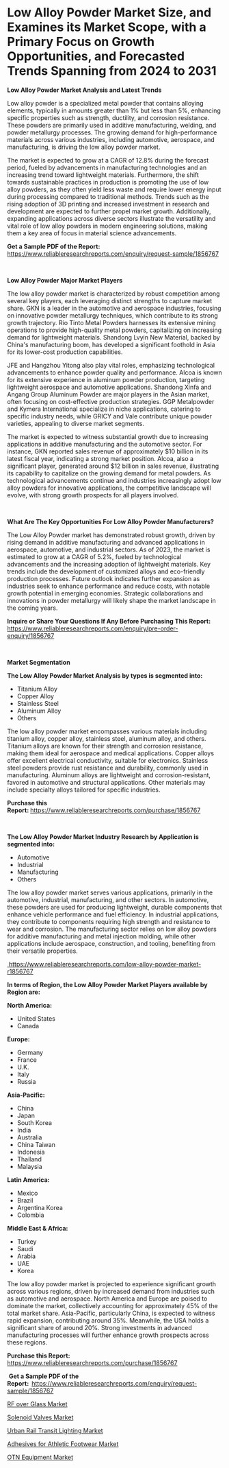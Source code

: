 <p><h1>Low Alloy Powder Market Size, and Examines its Market Scope, with a Primary Focus on Growth Opportunities, and Forecasted Trends Spanning from 2024 to 2031</h1></p><p><strong>Low Alloy Powder Market Analysis and Latest Trends</strong></p>
<p><p>Low alloy powder is a specialized metal powder that contains alloying elements, typically in amounts greater than 1% but less than 5%, enhancing specific properties such as strength, ductility, and corrosion resistance. These powders are primarily used in additive manufacturing, welding, and powder metallurgy processes. The growing demand for high-performance materials across various industries, including automotive, aerospace, and manufacturing, is driving the low alloy powder market.</p><p>The market is expected to grow at a CAGR of 12.8% during the forecast period, fueled by advancements in manufacturing technologies and an increasing trend toward lightweight materials. Furthermore, the shift towards sustainable practices in production is promoting the use of low alloy powders, as they often yield less waste and require lower energy input during processing compared to traditional methods. Trends such as the rising adoption of 3D printing and increased investment in research and development are expected to further propel market growth. Additionally, expanding applications across diverse sectors illustrate the versatility and vital role of low alloy powders in modern engineering solutions, making them a key area of focus in material science advancements.</p></p>
<p><strong>Get a Sample PDF of the Report:&nbsp;</strong> <a href="https://www.reliableresearchreports.com/enquiry/request-sample/1856767?utm_campaign=8&utm_medium=2&utm_source=Github&utm_content=ia&utm_term=20102024&utm_id=low-alloy-powder">https://www.reliableresearchreports.com/enquiry/request-sample/1856767</a></p>
<p>&nbsp;</p>
<p><strong>Low Alloy Powder Major Market Players</strong></p>
<p><p>The low alloy powder market is characterized by robust competition among several key players, each leveraging distinct strengths to capture market share. GKN is a leader in the automotive and aerospace industries, focusing on innovative powder metallurgy techniques, which contribute to its strong growth trajectory. Rio Tinto Metal Powders harnesses its extensive mining operations to provide high-quality metal powders, capitalizing on increasing demand for lightweight materials. Shandong Lvyin New Material, backed by China's manufacturing boom, has developed a significant foothold in Asia for its lower-cost production capabilities.</p><p>JFE and Hangzhou Yitong also play vital roles, emphasizing technological advancements to enhance powder quality and performance. Alcoa is known for its extensive experience in aluminum powder production, targeting lightweight aerospace and automotive applications. Shandong Xinfa and Angang Group Aluminum Powder are major players in the Asian market, often focusing on cost-effective production strategies. GGP Metalpowder and Kymera International specialize in niche applications, catering to specific industry needs, while GRICY and Vale contribute unique powder varieties, appealing to diverse market segments.</p><p>The market is expected to witness substantial growth due to increasing applications in additive manufacturing and the automotive sector. For instance, GKN reported sales revenue of approximately $10 billion in its latest fiscal year, indicating a strong market position. Alcoa, also a significant player, generated around $12 billion in sales revenue, illustrating its capability to capitalize on the growing demand for metal powders. As technological advancements continue and industries increasingly adopt low alloy powders for innovative applications, the competitive landscape will evolve, with strong growth prospects for all players involved.</p></p>
<p>&nbsp;</p>
<p><strong>What Are The Key Opportunities For Low Alloy Powder Manufacturers?</strong></p>
<p><p>The Low Alloy Powder market has demonstrated robust growth, driven by rising demand in additive manufacturing and advanced applications in aerospace, automotive, and industrial sectors. As of 2023, the market is estimated to grow at a CAGR of 5.2%, fueled by technological advancements and the increasing adoption of lightweight materials. Key trends include the development of customized alloys and eco-friendly production processes. Future outlook indicates further expansion as industries seek to enhance performance and reduce costs, with notable growth potential in emerging economies. Strategic collaborations and innovations in powder metallurgy will likely shape the market landscape in the coming years.</p></p>
<p><strong>Inquire or Share Your Questions If Any Before Purchasing This Report:</strong> <a href="https://www.reliableresearchreports.com/enquiry/pre-order-enquiry/1856767?utm_campaign=8&utm_medium=2&utm_source=Github&utm_content=ia&utm_term=20102024&utm_id=low-alloy-powder">https://www.reliableresearchreports.com/enquiry/pre-order-enquiry/1856767</a></p>
<p>&nbsp;</p>
<p><strong>Market Segmentation</strong></p>
<p><strong>The Low Alloy Powder Market Analysis by types is segmented into:</strong></p>
<p><ul><li>Titanium Alloy</li><li>Copper Alloy</li><li>Stainless Steel</li><li>Aluminum Alloy</li><li>Others</li></ul></p>
<p><p>The low alloy powder market encompasses various materials including titanium alloy, copper alloy, stainless steel, aluminum alloy, and others. Titanium alloys are known for their strength and corrosion resistance, making them ideal for aerospace and medical applications. Copper alloys offer excellent electrical conductivity, suitable for electronics. Stainless steel powders provide rust resistance and durability, commonly used in manufacturing. Aluminum alloys are lightweight and corrosion-resistant, favored in automotive and structural applications. Other materials may include specialty alloys tailored for specific industries.</p></p>
<p><strong>Purchase this Report:&nbsp;</strong><a href="https://www.reliableresearchreports.com/purchase/1856767?utm_campaign=8&utm_medium=2&utm_source=Github&utm_content=ia&utm_term=20102024&utm_id=low-alloy-powder">https://www.reliableresearchreports.com/purchase/1856767</a></p>
<p>&nbsp;</p>
<p><strong>The Low Alloy Powder Market Industry Research by Application is segmented into:</strong></p>
<p><ul><li>Automotive</li><li>Industrial</li><li>Manufacturing</li><li>Others</li></ul></p>
<p><p>The low alloy powder market serves various applications, primarily in the automotive, industrial, manufacturing, and other sectors. In automotive, these powders are used for producing lightweight, durable components that enhance vehicle performance and fuel efficiency. In industrial applications, they contribute to components requiring high strength and resistance to wear and corrosion. The manufacturing sector relies on low alloy powders for additive manufacturing and metal injection molding, while other applications include aerospace, construction, and tooling, benefiting from their versatile properties.</p></p>
<p><a href="https://www.reliableresearchreports.com/low-alloy-powder-market-r1856767?utm_campaign=8&utm_medium=2&utm_source=Github&utm_content=ia&utm_term=20102024&utm_id=low-alloy-powder">&nbsp;https://www.reliableresearchreports.com/low-alloy-powder-market-r1856767</a></p>
<p><strong>In terms of Region, the Low Alloy Powder Market Players available by Region are:</strong></p>
<p>
    <p> <strong> North America: </strong>
        <ul>
            <li>United States</li>
            <li>Canada</li>
        </ul>
        </p> 
    <p> <strong> Europe: </strong>
        <ul>
            <li>Germany</li>
            <li>France</li>
            <li>U.K.</li>
            <li>Italy</li>
            <li>Russia</li>
        </ul>
        </p> 
    <p> <strong> Asia-Pacific: </strong>
        <ul>
            <li>China</li>
            <li>Japan</li>
            <li>South Korea</li>
            <li>India</li>
            <li>Australia</li>
            <li>China Taiwan</li>
            <li>Indonesia</li>
            <li>Thailand</li>
            <li>Malaysia</li>
        </ul>
        </p> 
    <p> <strong> Latin America: </strong>
        <ul>
            <li>Mexico</li>
            <li>Brazil</li>
            <li>Argentina Korea</li>
            <li>Colombia</li>
        </ul>
        </p> 
    <p> <strong> Middle East & Africa: </strong>
        <ul>
            <li>Turkey</li>
            <li>Saudi</li>
            <li>Arabia</li>
            <li>UAE</li>
            <li>Korea</li>
        </ul>
    </p>
    </p>
<p><p>The low alloy powder market is projected to experience significant growth across various regions, driven by increased demand from industries such as automotive and aerospace. North America and Europe are poised to dominate the market, collectively accounting for approximately 45% of the total market share. Asia-Pacific, particularly China, is expected to witness rapid expansion, contributing around 35%. Meanwhile, the USA holds a significant share of around 20%. Strong investments in advanced manufacturing processes will further enhance growth prospects across these regions.</p></p>
<p><strong>Purchase this Report: </strong><a href="https://www.reliableresearchreports.com/purchase/1856767?utm_campaign=8&utm_medium=2&utm_source=Github&utm_content=ia&utm_term=20102024&utm_id=low-alloy-powder">https://www.reliableresearchreports.com/purchase/1856767</a></p>
<p>&nbsp;<strong>Get a Sample PDF of the Report:&nbsp;&nbsp;</strong><a href="https://www.reliableresearchreports.com/enquiry/request-sample/1856767?utm_campaign=8&utm_medium=2&utm_source=Github&utm_content=ia&utm_term=20102024&utm_id=low-alloy-powder">https://www.reliableresearchreports.com/enquiry/request-sample/1856767</a></p>
<p><strong></strong></p>
<p><p><a href="https://www.linkedin.com/pulse/rf-over-glass-market-segmentation-geographical-regions-c1ofe?utm_campaign=8&utm_medium=2&utm_source=Github&utm_content=ia&utm_term=20102024&utm_id=low-alloy-powder">RF over Glass Market</a></p><p><a href="https://www.linkedin.com/pulse/solenoid-valves-market-consolidation-impact-structure-2024-2031-rodge?utm_campaign=8&utm_medium=2&utm_source=Github&utm_content=ia&utm_term=20102024&utm_id=low-alloy-powder">Solenoid Valves Market</a></p><p><a href="https://github.com/cliffxbwergin/Market-Research-Report-List-1/blob/main/urban-rail-transit-lighting-market.md?utm_campaign=8&utm_medium=2&utm_source=Github&utm_content=ia&utm_term=20102024&utm_id=low-alloy-powder">Urban Rail Transit Lighting Market</a></p><p><a href="https://github.com/loftinirkaakcsu/Market-Research-Report-List-1/blob/main/adhesives-for-athletic-footwear-market.md?utm_campaign=8&utm_medium=2&utm_source=Github&utm_content=ia&utm_term=20102024&utm_id=low-alloy-powder">Adhesives for Athletic Footwear Market</a></p><p><a href="https://issuu.com/reportprime-2/docs/otn-equipment-market-size-2030.pptx_865c28ea9c6c48?utm_campaign=8&utm_medium=2&utm_source=Github&utm_content=ia&utm_term=20102024&utm_id=low-alloy-powder">OTN Equipment Market</a></p></p>